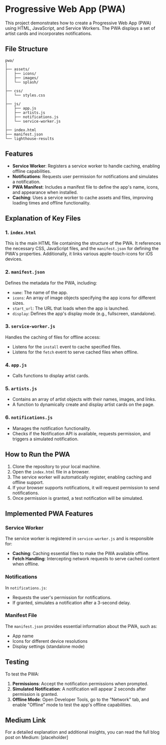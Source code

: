 # Progressive Web App (PWA)

This project demonstrates how to create a Progressive Web App (PWA) using HTML, JavaScript, and Service Workers. The PWA displays a set of artist cards and incorporates notifications. 

## File Structure
```
pwa/
│
├── assets/
│   ├── icons/
│   ├── images/
│   └── splash/
│
├── css/
│   └── styles.css
│
├── js/
│   ├── app.js
│   ├── artists.js
│   ├── notifications.js
│   └── service-worker.js
│
├── index.html
├── manifest.json
└── lighthouse-results
```

## Features
- **Service Worker**: Registers a service worker to handle caching, enabling offline capabilities.
- **Notifications**: Requests user permission for notifications and simulates a notification.
- **PWA Manifest**: Includes a manifest file to define the app's name, icons, and appearance when installed.
- **Caching**: Uses a service worker to cache assets and files, improving loading times and offline functionality.

## Explanation of Key Files

### 1. `index.html`
This is the main HTML file containing the structure of the PWA. It references the necessary CSS, JavaScript files, and the `manifest.json` for defining the PWA's properties. Additionally, it links various apple-touch-icons for iOS devices.

### 2. `manifest.json`
Defines the metadata for the PWA, including:
- `name`: The name of the app.
- `icons`: An array of image objects specifying the app icons for different sizes.
- `start_url`: The URL that loads when the app is launched.
- `display`: Defines the app's display mode (e.g., fullscreen, standalone).

### 3. `service-worker.js`
Handles the caching of files for offline access:
- Listens for the `install` event to cache specified files.
- Listens for the `fetch` event to serve cached files when offline.

### 4. `app.js`
- Calls functions to display artist cards.

### 5. `artists.js`
- Contains an array of artist objects with their names, images, and links.
- A function to dynamically create and display artist cards on the page.

### 6. `notifications.js`
- Manages the notification functionality.
- Checks if the Notification API is available, requests permission, and triggers a simulated notification.

## How to Run the PWA
1. Clone the repository to your local machine.
2. Open the `index.html` file in a browser.
3. The service worker will automatically register, enabling caching and offline support.
4. If your browser supports notifications, it will request permission to send notifications.
5. Once permission is granted, a test notification will be simulated.

## Implemented PWA Features

### Service Worker
The service worker is registered in `service-worker.js` and is responsible for:
- **Caching**: Caching essential files to make the PWA available offline.
- **Fetch Handling**: Intercepting network requests to serve cached content when offline.

### Notifications
In `notifications.js`:
- Requests the user's permission for notifications.
- If granted, simulates a notification after a 3-second delay.

### Manifest File
The `manifest.json` provides essential information about the PWA, such as:
- App name
- Icons for different device resolutions
- Display settings (standalone mode)

## Testing
To test the PWA:
1. **Permissions**: Accept the notification permissions when prompted.
2. **Simulated Notification**: A notification will appear 2 seconds after permission is granted.
3. **Offline Mode**: Open Developer Tools, go to the "Network" tab, and enable "Offline" mode to test the app's offline capabilities.

## Medium Link
For a detailed explanation and additional insights, you can read the full blog post on Medium: [placeholder]
